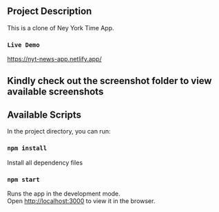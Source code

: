 ## Project Description
This is a clone of Ney York Time App.

### `Live Demo`
https://nyt-news-app.netlify.app/

## Kindly check out the screenshot folder to view available screenshots

## Available Scripts

In the project directory, you can run:

### `npm install`

Install all dependency files

### `npm start`

Runs the app in the development mode.<br />
Open [http://localhost:3000](http://localhost:3000) to view it in the browser.




